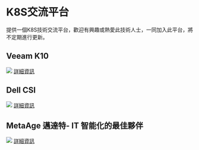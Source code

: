 # K8S交流平台
提供一個K8S技術交流平台，歡迎有興趣或熱愛此技術人士，一同加入此平台，將不定期進行更新。

## Veeam K10
![](https://docs.kasten.io/latest/_images/K10-ecosystem-diagram1.png)
[詳細資訊](https://docs.kasten.io/latest/index.html)

## Dell CSI
![](https://dell.github.io/csm-docs/docs/csidriver/Architecture_Diagram.png)
[詳細資訊](https://dell.github.io/csm-docs/docs/csidriver/)

## MetaAge 邁達特- IT 智能化的最佳夥伴
![](https://www.moneydj.com/kmdj/GetWikiFile.axd?file=22e94565-1791-492e-a8af-e842aa4c592a/%E9%82%81%E9%81%94%E7%89%B9%E4%BA%8B%E6%A5%AD%E4%BD%88%E5%B1%801.gif)
[詳細資訊](https://www.metaage.com.tw/)
